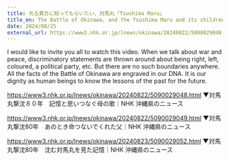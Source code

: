 ```yaml
---
title: 光る貴方に知ってもらいたい、対馬丸「Tsushima Maru」
title_en: The Battle of Okinawa, and the Tsushima Maru and its children.
date: 2024/08/25
external_url: https://www3.nhk.or.jp/lnews/okinawa/20240822/5090029048.html
---
```

I would like to invite you all to watch this video.
When we talk about war and peace, discriminatory statements are thrown around about being right, left, coloured, a political party, etc. But there are no such boundaries anywhere. All the facts of the Battle of Okinawa are engraved in our DNA. It is our dignity as human beings to know the lessons of the past for the future.

https://www3.nhk.or.jp/lnews/okinawa/20240822/5090029048.html
▼対馬丸撃沈８０年　記憶と思いつなぐ母の歌｜NHK 沖縄県のニュース

https://www3.nhk.or.jp/lnews/okinawa/20240822/5090029049.html
▼対馬丸撃沈80年　あのとき命つないでくれた父｜NHK 沖縄県のニュース

https://www3.nhk.or.jp/lnews/okinawa/20240823/5090029052.html
▼対馬丸撃沈80年　沈む対馬丸を見た記憶｜NHK 沖縄県のニュース